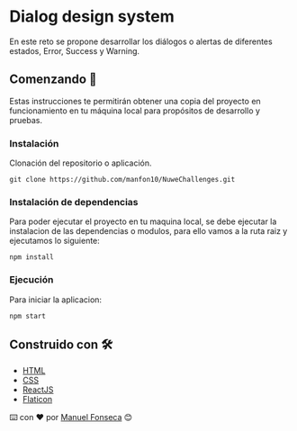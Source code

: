 # Dialog design system

En este reto se propone desarrollar los diálogos o alertas de diferentes estados, Error, Success y Warning.

## Comenzando 🚀

Estas instrucciones te permitirán obtener una copia del proyecto en funcionamiento en tu máquina local para propósitos de desarrollo y pruebas.

### Instalación

Clonación del repositorio o aplicación.

<pre><code>git clone https://github.com/manfon10/NuweChallenges.git</code></pre>

### Instalación de dependencias

Para poder ejecutar el proyecto en tu maquina local, se debe ejecutar la instalacion de las dependencias o modulos, para ello vamos a la ruta raiz y ejecutamos lo siguiente:

<pre><code>npm install</code></pre>

### Ejecución

Para iniciar la aplicacion:

<pre><code>npm start</code></pre>

## Construido con 🛠️

- [HTML](https://developer.mozilla.org/es/docs/Web/HTML)
- [CSS](https://developer.mozilla.org/es/docs/Web/CSS)
- [ReactJS](https://es.reactjs.org/)
- [Flaticon](https://www.flaticon.es/)

⌨️ con ❤️ por [Manuel Fonseca](https://www.linkedin.com/in/manu-fonse/) 😊